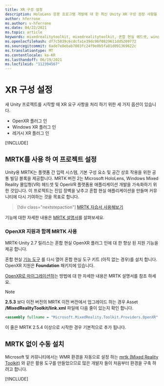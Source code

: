 ```yaml
---
title: XR 구성 설정
description: HoloLens 응용 프로그램 개발에 대 한 최신 Unity XR 구성 권장 사항을 최신으로 유지 합니다.
author: hferrone
ms.author: v-hferrone
ms.date: 04/22/2021
ms.topic: article
keywords: mixedrealitytoolkit, mixedrealitytoolkit, 혼합 현실 헤드셋, windows mixed reality 헤드셋, 가상 현실 헤드셋, unity
ms.openlocfilehash: df7c5039c6cdcfa1e39dc96f0829611dd5209772
ms.sourcegitcommit: 6ade7e8ebab7003fc24f9e0b5fa81d091369622c
ms.translationtype: MT
ms.contentlocale: ko-KR
ms.lasthandoff: 06/19/2021
ms.locfileid: "112394567"
---
```

# <a name="setting-up-your-xr-configuration"></a>XR 구성 설정

새 Unity 프로젝트를 시작할 때 XR 요구 사항을 처리 하기 위한 세 가지 옵션이 있습니다. 
* OpenXR 플러그 인
* Windows XR 플러그 인
* 레거시 XR 플러그 인

[!INCLUDE[](includes/xr/intro.md)]

## <a name="setting-up-your-project-with-mrtk"></a>MRTK를 사용 하 여 프로젝트 설정

Unity용 MRTK는 플랫폼 간 입력 시스템, 기본 구성 요소 및 공간 상호 작용을 위한 공통 빌딩 블록을 제공합니다. MRTK 버전 2는 Microsoft HoloLens, Windows Mixed Reality 몰입형(VR) 헤드셋 및 OpenVR 플랫폼용 애플리케이션 개발을 가속화하기 위한 것입니다. 이 프로젝트는 진입 장벽을 낮추고 혼합 현실 애플리케이션을 만들며 커뮤니티에 다시 기여하는 것을 목표로 합니다.

> [!div class="nextstepaction"]
> [MRTK 자습서 사용해보기](/windows/mixed-reality/develop/unity/tutorials/mr-learning-base-02?tabs=winxr)

기능에 대한 자세한 내용은 [MRTK 설명서](/windows/mixed-reality/mrtk-unity)를 살펴보세요.

### <a name="using-mrtk-with-openxr-support"></a>OpenXR 지원과 함께 MRTK 사용

MRTK-Unity 2.7 릴리스는 혼합 현실 OpenXR 플러그 인에 대 한 향상 된 지원 기능을 제공 합니다.

혼합 현실 [기능 도구](welcome-to-mr-feature-tool.md) 를 다시 열어 혼합 현실 도구 키트 (아직 없는 경우)를 설치 합니다. OpenXR 지원은 **Foundation** 패키지에 있습니다.

[OpenXR로 마이그레이션하](/windows/mixed-reality/mrtk-unity/configuration/getting-started-with-mrtk-and-xrsdk#configuring-mrtk-for-the-xr-sdk-pipeline)는 방법에 대 한 자세한 내용은 MRTK 설명서를 참조 하세요.

> [!NOTE]
> **2.5.3** 보다 이전 버전의 MRTK 이전 버전에서 업그레이드 하는 경우 Asset **/MixedRealityToolkit/link.xml** 파일에 다음 줄이 있는지 확인 합니다.
>
> ```xml
> <assembly fullname = "Microsoft.MixedReality.Toolkit.Providers.OpenXR" preserve="all"/>
> ```
>
> 이 줄은 MRTK 2.5.4 이상으로 시작한 경우 기본적으로 추가 됩니다.

## <a name="manual-setup-without-mrtk"></a>MRTK 없이 수동 설치

Microsoft 및 커뮤니티에서는 WMR 환경을 자동으로 설정 하는 [mrtk (Mixed Reality Toolkit)](https://microsoft.github.io/MixedRealityToolkit-Unity/Documentation/Installation.html) 와 같은 활용 도구를 만들었으므로 많은 개발자 들이 처음부터 환경을 구축 하려고 합니다.

[!INCLUDE[](includes/xr/manual-setup.md)]
